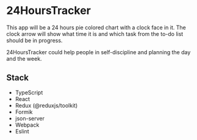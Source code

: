# 24HoursTracker

This app will be a 24 hours pie colored chart with a clock face in it. The clock arrow will show what time it is and which task from the to-do list should be in progress.

24HoursTracker could help people in self-discipline and planning the day and the week.

## Stack
- TypeScript
- React
- Redux (@reduxjs/toolkit)
- Formik
- json-server
- Webpack
- Eslint
